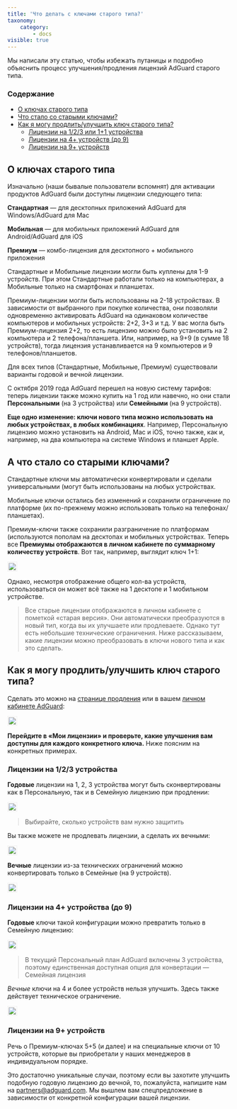 ```yaml
---
title: 'Что делать с ключами старого типа?'
taxonomy:
    category:
        - docs
visible: true
---
```


Мы написали эту статью, чтобы избежать путаницы и подробно объяснить процесс улучшения/продления лицензий AdGuard старого типа.

### Содержание

* [О ключах старого типа](#about)<br>
* [Что стало со старыми ключами?](#what-happened)<br>
* [Как я могу продлить/улучшить ключ старого типа?](#switch)<br>
	* [Лицензии на 1/2/3 или 1+1 устройства](#1-2-3)<br>
	* [Лицензии на 4+ устройств (до 9)](#4-9)<br>
	* [Лицензии на 9+ устройств](#9-and-more)<br>


<a name="about"></a>
## О ключах старого типа
Изначально (наши бывалые пользователи вспомнят) для активации продуктов AdGuard были доступны лицензии следующего типа:  

**Стандартная** — для десктопных приложений AdGuard для Windows/AdGuard для Mac

**Мобильная** — для мобильных приложений AdGuard для Android/AdGuard для iOS

**Премиум** — комбо-лицензия для десктопного + мобильного приложения

Стандартные и Мобильные лицензии могли быть куплены для 1-9 устройств.
При этом Стандартные работали только на компьютерах, а Мобильные только на смартфонах и планшетах.

Премиум-лицензии могли быть использованы на 2-18 устройствах. В зависимости от выбранного при покупке количества, они позволяли одновременно активировать AdGuard на одинаковом количестве компьютеров и мобильных устройств: 2+2, 3+3 и т.д.
У вас могла быть Премиум-лицензия 2+2, то есть лицензию можно было установить на 2 компьютера и 2 телефона/планшета. Или, например, на 9+9 (в сумме 18 устройств), тогда лицензия устанавливается на 9 компьютеров и 9 телефонов/планшетов.  

Для всех типов (Стандартные, Мобильные, Премиум) существовали варианты годовой и вечной лицензии.

С октября 2019 года AdGuard перешел на новую систему тарифов: теперь лицензии также можно купить на 1 год или навечно, но они стали **Персональными** (на 3 устройства) или **Семейными** (на 9 устройств). 

**Еще одно изменение: ключи нового типа можно использовать на любых устройствах, в любых комбинациях**. Например, Персональную лицензию можно установить на Android, Мас и iOS, точно также, как и, например, на два компьютера на системе Windows и планшет Apple.


<a name="what-happened"></a>
## А что стало со старыми ключами?

Стандартные ключи мы автоматически конвертировали и сделали универсальными (могут быть использованы на любых устройствах. 

Мобильные ключи остались без изменений и сохранили ограничение по платформе (их по-прежнему можно использовать только на телефонах/планшетах).

Премиум-ключи также сохранили разграничение по платформам (используются пополам на десктопах и мобильных устройствах. 
Теперь все **Премиумы отображаются в личном кабинете по суммарному количеству устройств**. Вот так, например, выглядит ключ 1+1:

<img src="https://cdn.adguard.com/public/Adguard/kb/newscreenshots/En/General/legacy-licenses/1.outdatedlicenses_ru.png?" style="border: 1px solid #efefef; max-width: 600px; padding: 2px;">

Однако, несмотря отображение общего кол-ва устройств, использоваться он может всё также на 1 десктопе и 1 мобильном устройстве.

>Все старые лицензии отображаются в личном кабинете с пометкой «старая версия». Они автоматически преобразуются в новый тип, когда вы их улучшаете или продлеваете. Однако тут есть небольшие технические ограничения. Ниже рассказываем, какие лицензии можно преобразовать в ключи нового типа и как это сделать.

<a name="switch"></a>
## Как я могу продлить/улучшить ключ старого типа?

Сделать это можно на [странице продления](https://adguard.com/renew.html) или в вашем [личном кабинете AdGuard](https://my.adguard.com/main.html):

<img src="https://cdn.adguard.com/public/Adguard/kb/newscreenshots/En/General/legacy-licenses/2.switch_ru.png?" style="border: 1px solid #efefef; max-width: 600px; padding: 2px;">

**Перейдите в «Мои лицензии» и проверьте, какие улучшения вам доступны для каждого конкретного ключа.**
Ниже поясним на конкретных примерах.


<a name="1-2-3"></a>
### Лицензии на 1/2/3 устройства

**Годовые** лицензии на 1, 2, 3 устройства могут быть сконвертированы как в Персональную, так и в Семейную лицензию при продлении:

<img src="https://cdn.adguard.com/public/Adguard/kb/newscreenshots/En/General/legacy-licenses/3.yearly_ru.png?" style="border: 1px solid #efefef; max-width: 600px; padding: 2px;">

>Выбирайте, сколько устройств вам нужно защитить

Вы также можете не продлевать лицензии, а сделать их вечными:

<img src="https://cdn.adguard.com/public/Adguard/kb/newscreenshots/En/General/legacy-licenses/4.lifetime_ru.png?" style="border: 1px solid #efefef; max-width: 600px; padding: 2px;">

**Вечные** лицензии из-за технических ограничений можно конвертировать только в Семейные (на 9 устройств). 

<img src="https://cdn.adguard.com/public/Adguard/kb/newscreenshots/En/General/legacy-licenses/5.lifetimeupgrade_ru.png?" style="border: 1px solid #efefef; max-width: 600px; padding: 2px;">

<a name="4-9"></a>
### Лицензии на 4+ устройства (до 9)

**Годовые** ключи такой конфигурации можно превратить только в Семейную лицензию: 

<img src="https://cdn.adguard.com/public/Adguard/kb/newscreenshots/En/General/legacy-licenses/6.yearly4+devices_ru.png?" style="border: 1px solid #efefef; max-width: 600px; padding: 2px;">

>В текущий Персональный план AdGuard включены 3 устройства, поэтому единственная доступная опция для конвертации — Семейная лицензия

*Вечные* ключи на 4 и более устройств нельзя улучшить. Здесь также действует техническое ограничение.

<img src="https://cdn.adguard.com/public/Adguard/kb/newscreenshots/En/General/legacy-licenses/7.lifetime4+devices_ru.png?" style="border: 1px solid #efefef; max-width: 600px; padding: 2px;">

<a name="9-and-more"></a>
### Лицензии на 9+ устройств

Речь о Премиум-ключах 5+5 (и далее) и на специальные ключи от 10 устройств, которые вы приобретали у наших менеджеров в индивидуальном порядке. 

Это достаточно уникальные случаи, поэтому если вы захотите улучшить подобную годовую лицензию до вечной, то, пожалуйста, напишите нам на partners@adguard.com. Мы вышлем вам спецпредложение в зависимости от конкретной конфигурации вашей лицензии.
